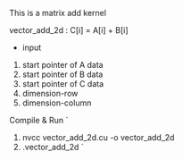 This is a matrix add kernel

vector_add_2d : C[i] = A[i] + B[i]
- input
1. start pointer of A data
2. start pointer of B data
3. start pointer of C data
4. dimension-row
5. dimension-column


Compile & Run
`
1. nvcc vector_add_2d.cu -o vector_add_2d
2. .vector_add_2d
`